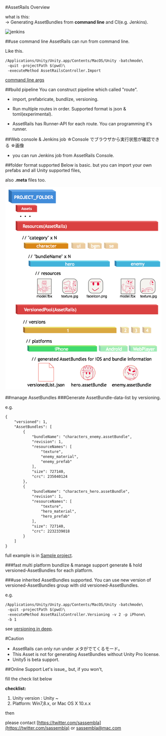#AssetRails Overview

what is this:  
-> Generating AssetBundles from **command line** and CI(e.g. Jenkins).

![jenkins](https://raw.githubusercontent.com/sassembla/AssetRails-Support/masterwebInterface.png "jenkins")

##use command line
AssetRails can run from command line.

Like this.

	/Applications/Unity/Unity.app/Contents/MacOS/Unity -batchmode\
	 -quit -projectPath $(pwd)\
	 -executeMethod AssetRailsController.Import


[command line args](https://github.com/sassembla/AssetRails-Support/blob/master/CommandLineArgs.md#assetrails-command-line-args)

##build pipeline
You can construct pipeline which called "route".

* import, prefabricate, bundlize, versioning.
* Run multiple routes in order.
Supported format is json & toml(experimental).

* AssetRails has Runner-API for each route.
You can programming it's runner.


##Web console & Jenkins job
☆Console でブラウザから実行状態が確認できる
☆画像
* you can run Jenkins job from AssetRails Console.



##folder format supported
Below is basic. but you can import your own prefabs and all Unity supported files,

also **.meta** files too.

![overview](https://raw.githubusercontent.com/sassembla/AssetRails-Support/master/image/overview.png "overview")


##manage AssetBundles
###Generate AssetBundle-data-list by versioning.

e.g.

    {
        "versioned": 1,
        "AssetBundles": [
            {
                "bundleName": "characters_enemy.assetBundle",
                "revision": 1,
                "resourceNames": [
                    "texture",
                    "enemy_material",
                    "enemy_prefab"
                ],
                "size": 727140,
                "crc": 235040124
            },
            {
                "bundleName": "characters_hero.assetBundle",
                "revision": 1,
                "resourceNames": [
                    "texture",
                    "hero_material",
                    "hero_prefab"
                ],
                "size": 727140,
                "crc": 2232339018
            }
        ]
    }	

full example is in [Sample project](https://github.com/sassembla/AssetRails-Support/tree/master/Samples/AssetBundleReaderProject).

###fast multi platform bundlize & manage support 
generate & hold versioned-AssetBundles for each platform.

###use inherited AssetBundles supported.
You can use new version of versioned-AssetBundles group with old versioned-AssetBundles.

e.g.

	/Applications/Unity/Unity.app/Contents/MacOS/Unity -batchmode\
	 -quit -projectPath $(pwd)\
	 -executeMethod AssetRailsController.Versioning -v 2 -p iPhone\
	 -b 1

see [versioning in deep](https://github.com/sassembla/AssetRails-Support/blob/master/Versioning.md#versioning-in-deep).



#Caution
* AssetRails can only run under メタがでてくるモード。
* This Asset is not for generating AssetBundles without Unity Pro license.
* Unity5 is beta support.


##Online Support
Let's issue,, but, if you won't,

fill the check list below

**checklist:**

1. Unity version : Unity ~
2. Platform: Win7,8.x, or Mac OS X 10.x.x

then

please contact
[https://twitter.com/sassembla](https://twitter.com/sassembla)
or
[sassembla@mac.com](mailto:sassembla@mac.com)
